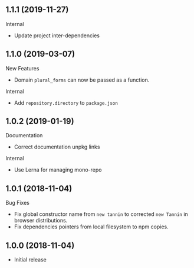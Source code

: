 ## 1.1.1 (2019-11-27)

Internal

- Update project inter-dependencies

## 1.1.0 (2019-03-07)

New Features

- Domain `plural_forms` can now be passed as a function.

Internal

- Add `repository.directory` to `package.json`

## 1.0.2 (2019-01-19)

Documentation

- Correct documentation unpkg links

Internal

- Use Lerna for managing mono-repo

## 1.0.1 (2018-11-04)

Bug Fixes

- Fix global constructor name from `new tannin` to corrected `new Tannin` in browser distributions.
- Fix dependencies pointers from local filesystem to npm copies.

## 1.0.0 (2018-11-04)

- Initial release
